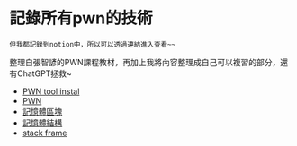 # 記錄所有pwn的技術 

`但我都記錄到notion中，所以可以透過連結進入查看~~`

整理自張智諺的PWN課程教材，再加上我將內容整理成自己可以複習的部分，還有ChatGPT拯救~

+ [PWN tool instal](https://meowmeownotme.notion.site/pwn-tool-install-59fcdf7f097b402babb064aaca4a70a4)
+ [PWN](https://meowmeownotme.notion.site/PWN-a843ba2872fe4dbeac9e1ded2aae4319)
+ [記憶體區塊](https://meowmeownotme.notion.site/c4173d2622044316a59e272cd79438d8)
+ [記憶體結構](https://meowmeownotme.notion.site/abd99e81915d4133ba5970edf76e7561)
+ [stack frame](https://meowmeownotme.notion.site/stack-frame-275e9d4b8cdf463e8c3814cee0a83471)
